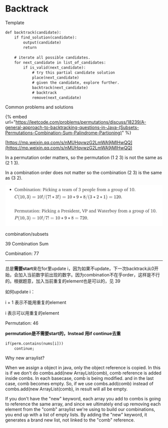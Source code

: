 # Backtrack

Template

```
def backtrack(candidate):
    if find_solution(candidate):
        output(candidate)
        return
    
    # iterate all possible candidates.
    for next_candidate in list_of_candidates:
        if is_valid(next_candidate):
            # try this partial candidate solution
            place(next_candidate)
            # given the candidate, explore further.
            backtrack(next_candidate)
            # backtrack
            remove(next_candidate)
```

Common problems and solutions

{% embed url="https://leetcode.com/problems/permutations/discuss/18239/A-general-approach-to-backtracking-questions-in-Java-(Subsets-Permutations-Combination-Sum-Palindrome-Partioning)" %}

[https://mp.weixin.qq.com/s/nMUHqvwzG2LmWA9jMIHwQQ](https://mp.weixin.qq.com/s/nMUHqvwzG2LmWA9jMIHwQQ)

In a permutation order matters, so the permutation (1 2 3) is not the same as (2 1 3).&#x20;

In a combination order does not matter so the combination (2 3) is the same as (3 2).

![](<../../.gitbook/assets/image (39) (2).png>)



combination/subsets&#x20;

39 Combination Sum

Combination: 77

****

总是**需要start**来在for里update i，因为如果不update，下一次backtrack从0开始，会加入当前数字前出现的数字。因为combination不在乎order，这样是不行的。根据题意，加入当前重复的element也是可以的，见 39

如何update i：

i + 1 表示不能用重复的element

i 表示可以用重复的element





Permutation: 46

**permutation是不需要start的，Instead 用if continue去重**

```
if(perm.contains(nums[i]))
    continue;
```



Why new arraylist?

When we assign a object in java, only the object reference is copied. In this is if we don't do combs.add(new ArrayList(comb), comb reference is added inside combs. In each basecase, comb is being modified. and in the last case, comb becomes empty. So, if we use combs.add(comb) instead of combs.add(new ArrayList(comb), in result will all be empty.



If you don't have the "new" keyword, each array you add to combs is going to reference the same array, and since we ultimately end up removing each element from the "comb" arraylist we're using to build our combinations, you end up with a list of empty lists. By adding the "new" keyword, it generates a brand new list, not linked to the "comb" reference.
